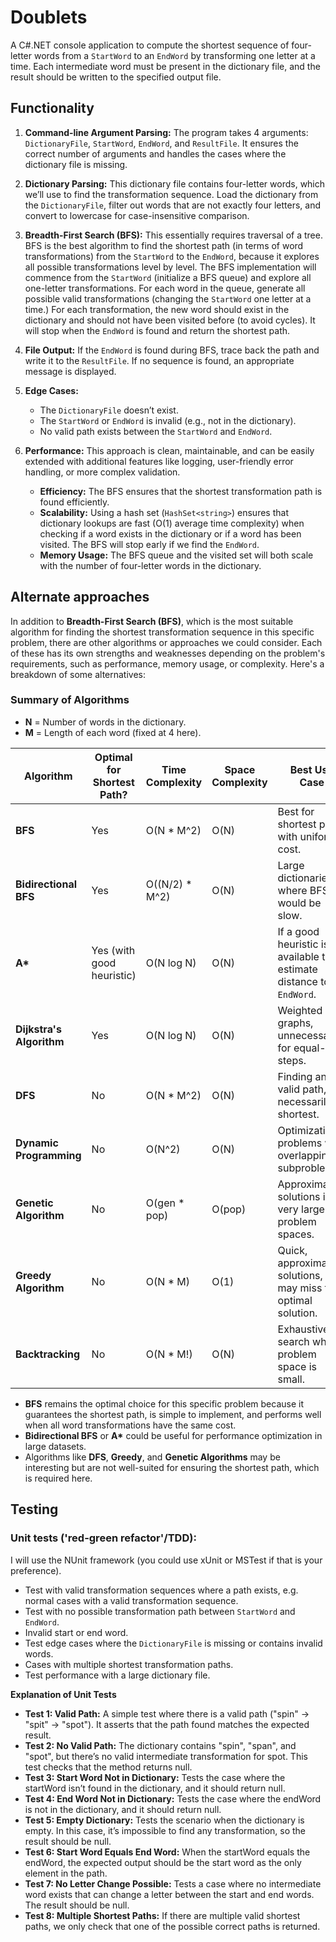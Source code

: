 # Doublets

A C#.NET console application to compute the shortest sequence of four-letter words from a `StartWord` to an `EndWord` by transforming one letter at a time. Each intermediate word must be present in the dictionary file, and the result should be written to the specified output file.

## Functionality

1. **Command-line Argument Parsing:** The program takes 4 arguments: `DictionaryFile`, `StartWord`, `EndWord`, and `ResultFile`. It ensures the correct number of arguments and handles the cases where the dictionary file is missing.

2. **Dictionary Parsing:** This dictionary file contains four-letter words, which we’ll use to find the transformation sequence. Load the dictionary from the `DictionaryFile`, filter out words that are not exactly four letters, and convert to lowercase for case-insensitive comparison.

3. **Breadth-First Search (BFS):** This essentially requires traversal of a tree. BFS is the best algorithm to find the shortest path (in terms of word transformations) from the `StartWord` to the `EndWord`, because it explores all possible transformations level by level. The BFS implementation will commence from the `StartWord` (initialize a BFS queue) and explore all one-letter transformations. For each word in the queue, generate all possible valid transformations (changing the `StartWord` one letter at a time.) For each transformation, the new word should exist in the dictionary and should not have been visited before (to avoid cycles). It will stop when the `EndWord` is found and return the shortest path.

4. **File Output:** If the `EndWord` is found during BFS, trace back the path and write it to the `ResultFile`. If no sequence is found, an appropriate message is displayed.

5. **Edge Cases:**

   - The `DictionaryFile` doesn’t exist.
   - The `StartWord` or `EndWord` is invalid (e.g., not in the dictionary).
   - No valid path exists between the `StartWord` and `EndWord`.

6. **Performance:**
   This approach is clean, maintainable, and can be easily extended with additional features like logging, user-friendly error handling, or more complex validation.

   - **Efficiency:** The BFS ensures that the shortest transformation path is found efficiently.
   - **Scalability:** Using a hash set (`HashSet<string>`) ensures that dictionary lookups are fast (O(1) average time complexity) when checking if a word exists in the dictionary or if a word has been visited. The BFS will stop early if we find the `EndWord`.
   - **Memory Usage:** The BFS queue and the visited set will both scale with the number of four-letter words in the dictionary.

## Alternate approaches

In addition to **Breadth-First Search (BFS)**, which is the most suitable algorithm for finding the shortest transformation sequence in this specific problem, there are other algorithms or approaches we could consider. Each of these has its own strengths and weaknesses depending on the problem's requirements, such as performance, memory usage, or complexity. Here's a breakdown of some alternatives:

### Summary of Algorithms

- **N** = Number of words in the dictionary.
- **M** = Length of each word (fixed at 4 here).

| Algorithm                | Optimal for Shortest Path? | Time Complexity | Space Complexity | Best Use Case                                                       |
| ------------------------ | -------------------------- | --------------- | ---------------- | ------------------------------------------------------------------- |
| **BFS**                  | Yes                        | O(N \* M^2)     | O(N)             | Best for shortest path with uniform cost.                           |
| **Bidirectional BFS**    | Yes                        | O((N/2) \* M^2) | O(N)             | Large dictionaries, where BFS would be slow.                        |
| **A\***                  | Yes (with good heuristic)  | O(N log N)      | O(N)             | If a good heuristic is available to estimate distance to `EndWord`. |
| **Dijkstra's Algorithm** | Yes                        | O(N log N)      | O(N)             | Weighted graphs, unnecessary for equal-cost steps.                  |
| **DFS**                  | No                         | O(N \* M^2)     | O(N)             | Finding any valid path, not necessarily shortest.                   |
| **Dynamic Programming**  | No                         | O(N^2)          | O(N)             | Optimization problems with overlapping subproblems.                 |
| **Genetic Algorithm**    | No                         | O(gen \* pop)   | O(pop)           | Approximating solutions in very large problem spaces.               |
| **Greedy Algorithm**     | No                         | O(N \* M)       | O(1)             | Quick, approximate solutions, but may miss the optimal solution.    |
| **Backtracking**         | No                         | O(N \* M!)      | O(N)             | Exhaustive search when problem space is small.                      |

- **BFS** remains the optimal choice for this specific problem because it guarantees the shortest path, is simple to implement, and performs well when all word transformations have the same cost.
- **Bidirectional BFS** or **A\*** could be useful for performance optimization in large datasets.
- Algorithms like **DFS**, **Greedy**, and **Genetic Algorithms** may be interesting but are not well-suited for ensuring the shortest path, which is required here.

## Testing

### Unit tests ('red-green refactor'/TDD):

I will use the NUnit framework (you could use xUnit or MSTest if that is your preference).

- Test with valid transformation sequences where a path exists, e.g. normal cases with a valid transformation sequence.
- Test with no possible transformation path between `StartWord` and `EndWord`.
- Invalid start or end word.
- Test edge cases where the `DictionaryFile` is missing or contains invalid words.
- Cases with multiple shortest transformation paths.
- Test performance with a large dictionary file.

**Explanation of Unit Tests**

- **Test 1: Valid Path:** A simple test where there is a valid path ("spin" → "spit" → "spot"). It asserts that the path found matches the expected result.
- **Test 2: No Valid Path:** The dictionary contains "spin", "span", and "spot", but there’s no valid intermediate transformation for spot. This test checks that the method returns null.
- **Test 3: Start Word Not in Dictionary:** Tests the case where the startWord isn’t found in the dictionary, and it should return null.
- **Test 4: End Word Not in Dictionary:** Tests the case where the endWord is not in the dictionary, and it should return null.
- **Test 5: Empty Dictionary:** Tests the scenario when the dictionary is empty. In this case, it’s impossible to find any transformation, so the result should be null.
- **Test 6: Start Word Equals End Word:** When the startWord equals the endWord, the expected output should be the start word as the only element in the path.
- **Test 7: No Letter Change Possible:** Tests a case where no intermediate word exists that can change a letter between the start and end words. The result should be null.
- **Test 8: Multiple Shortest Paths:** If there are multiple valid shortest paths, we only check that one of the possible correct paths is returned.
